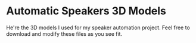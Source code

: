 # Automatic Speakers 3D Models
He're the 3D models I used for my speaker automation project. Feel free to download and modify these files as you see fit.
